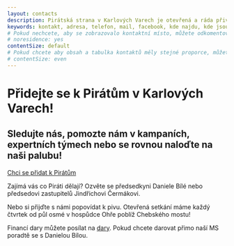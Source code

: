 ```yaml
---
layout: contacts
description: Pirátská strana v Karlových Varech je otevřená a ráda přivítá dobrovolníky a odpoví na dotazy kritiků.
keywords: kontakt, adresa, telefon, mail, facebook, kde najdu, kde jsou
# Pokud nechcete, aby se zobrazovalo kontaktní místo, můžete odkomentovat následující řádek:
# noresidence: yes
contentSize: default
# Pokud chcete aby obsah a tabulka kontaktů měly stejné proporce, můžete použít:
# contentSize: even
---
```


<div class="pce-hero pce-hero--entry">
    <div class="pce-hero__content">
        <h1 class="t-h1-super">Přidejte se k Pirátům v Karlových Varech!</h1>
        <h2 class="t-h4-alt">Sledujte nás, pomozte nám v kampaních, expertních týmech nebo se rovnou naloďte na naši palubu!</h2>
        <a href="https://nalodeni.pirati.cz" class="button large u-1margin--top" target="_blank" rel="noopener">Chci se přidat k Pirátům</a>
    </div>
</div>

Zajímá vás co Piráti dělají? Ozvěte se předsedkyni Daniele Bílé nebo předsedovi zastupitelů Jindřichovi Čermákovi.

Nebo si přijďte s námi popovídat k pivu. Otevřená setkání máme každý čtvrtek od půl osmé v hospůdce Ohře poblíž Chebského mostu!


Financí dary můžete posílat na [dary](https://dary.pirati.cz).
Pokud chcete darovat přimo naší MS poradtě se s Danielou Bílou.


